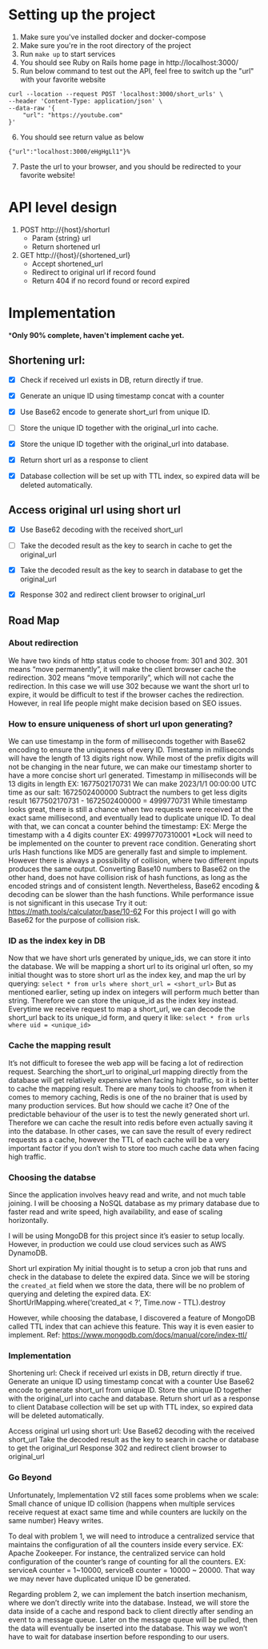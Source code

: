 # Setting up the project

1. Make sure you've installed docker and docker-compose
2. Make sure you're in the root directory of the project
3. Run `make up` to start services
4. You should see Ruby on Rails home page in http://localhost:3000/
5. Run below command to test out the API, feel free to switch up the "url" with your favorite website
```
curl --location --request POST 'localhost:3000/short_urls' \
--header 'Content-Type: application/json' \
--data-raw '{
    "url": "https://youtube.com"
}'
```
6. You should see return value as below
```
{"url":"localhost:3000/eHgHgLl1"}%
```
7. Paste the url to your browser, and you should be redirected to your favorite website!


# API level design 
1. POST http://{host}/shorturl
    - Param {string} url
    - Return shortened url
2. GET http://{host}/{shortened_url}
    - Accept shortened_url
    - Redirect to original url if record found
    - Return 404 if no record found or record expired


# Implementation 
***Only 90% complete, haven't implement cache yet.**
## Shortening url:
- [x] Check if received url exists in DB, return directly if true.
- [x] Generate an unique ID using timestamp concat with a counter
- [x] Use Base62 encode to generate short_url from unique ID.
- [ ] Store the unique ID together with the original_url into cache.
- [x] Store the unique ID together with the original_url into database.
- [x] Return short url as a response to client
- [x] Database collection will be set up with TTL index, so expired data will be deleted automatically.


## Access original url using short url
- [x] Use Base62 decoding with the received short_url
- [ ] Take the decoded result as the key to search in cache to get the original_url
- [x] Take the decoded result as the key to search in database to get the original_url
- [x] Response 302 and redirect client browser to original_url


## Road Map

### About redirection
We have two kinds of http status code to choose from: 301 and 302. 301 means “move permanently”, it will make the client browser cache the redirection. 302 means “move temporarily”, which will not cache the redirection. In this case we will use 302 because we want the short url to expire, it would be difficult to test if the browser caches the redirection. However, in real life people might make decision based on SEO issues.

### How to ensure uniqueness of short url upon generating?
We can use timestamp in the form of milliseconds together with Base62 encoding to ensure the uniqueness of every ID.
Timestamp in milliseconds will have the length of 13 digits right now. While most of the prefix digits will not be changing in the near future, we can make our timestamp shorter to have a more concise short url generated.
Timestamp in milliseconds will be 13 digits in length EX: 1677502170731
We can make 2023/1/1 00:00:00 UTC time as our salt: 1672502400000
Subtract the numbers to get less digits result 1677502170731 - 1672502400000 = 4999770731
While timestamp looks great, there is still a chance when two requests were received at the exact same millisecond, and eventually lead to duplicate unique ID. To deal with that, we can concat a counter behind the timestamp:
EX: Merge the timestamp with a 4 digits counter EX: 49997707310001
*Lock will need to be implemented on the counter to prevent race condition.
Generating short urls
Hash functions like MD5 are generally fast and simple to implement. However there is always a possibility of collision, where two different inputs produces the same output.
Converting Base10 numbers to Base62 on the other hand, does not have collision risk of hash functions, as long as the encoded strings and of consistent length. Nevertheless, Base62 encoding & decoding can be slower than the hash functions. While performance issue is not significant in this usecase Try it out: https://math.tools/calculator/base/10-62
 For this project I will go with Base62 for the purpose of collision risk. 

### ID as the index key in DB
Now that we have short urls generated by  unique_ids, we can store it into the database. We will be mapping a short url to its original url often, so my initial thought was to store short url as the index key, and map the url by querying: 
`select * from urls where short_url = <short_url>`
But as mentioned earlier, seting up index on integers will perform much better than string. Therefore we can store the unique_id as the index key instead. Everytime we receive request to map a short_url, we can decode the short_url back to its unique_id form, and query it like:
`select * from urls where uid = <unique_id>`

### Cache the mapping result
It’s not difficult to foresee the web app will be facing a lot of redirection request. Searching the short_url to original_url mapping directly from the database will get relatively expensive when facing high traffic, so it is better to cache the mapping result. There are many tools to choose from when it comes to memory caching, Redis is one of the no brainer that is used by many production services. But how should we cache it? One of the predictable behaviour of the user is to test the newly generated short url. Therefore we can cache the result into redis before even actually saving it into the database. In other cases, we can save the result of every redirect requests as a cache, however the TTL of each cache will be a very important factor if you don’t wish to store too much cache data when facing high traffic.

### Choosing the databse
Since the application involves heavy read and write, and not much table joining. I will be choosing a NoSQL database as my primary database due to faster read and write speed, high availability, and ease of scaling horizontally.

I will be using MongoDB for this project since it’s easier to setup locally. However, in production we could use cloud services such as AWS DynamoDB.

Short url expiration
My initial thought is to setup a cron job that runs and check in the database to delete the expired data. Since we will be storing the `created_at` field when we store the data, there will be no problem of querying and deleting the expired data.
EX: ShortUrlMapping.where(‘created_at < ?‘, Time.now - TTL).destroy

However, while choosing the database, I discovered a feature of MongoDB called TTL index that can achieve this feature. This way it is even easier to implement.
Ref: https://www.mongodb.com/docs/manual/core/index-ttl/

### Implementation 
Shortening url:
Check if received url exists in DB, return directly if true.
Generate an unique ID using timestamp concat with a counter
Use Base62 encode to generate short_url from unique ID.
Store the unique ID together with the original_url into cache and database.
Return short url as a response to client
Database collection will be set up with TTL index, so expired data will be deleted automatically.

Access original url using short url:
Use Base62 decoding with the received short_url
Take the decoded result as the key to search in cache or database to get the original_url
Response 302 and redirect client browser to original_url


### Go Beyond
Unfortunately, Implementation V2 still faces some problems when we scale:
Small chance of unique ID collision (happens when multiple services receive request at exact same time and while counters are luckily on the same number) 
Heavy writes.

To deal with problem 1, we will need to introduce a centralized service that maintains the configuration of all the counters inside every service. EX: Apache Zookeeper.
For instance, the centralized service can hold configuration of the counter’s range of counting for all the counters. EX: serviceA counter = 1~10000, serviceB counter = 10000 ~ 20000. That way we may never have duplicated unique ID be generated.

Regarding problem 2, we can implement the batch insertion mechanism, where we don’t directly write into the database. Instead, we will store the data inside of a cache and respond back to client directly after sending an event to a message queue. Later on the message queue will be pulled, then the data will eventually be inserted into the database. This way we won’t have to wait for database insertion before responding to our users.
